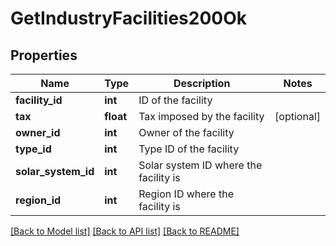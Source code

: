 # GetIndustryFacilities200Ok

## Properties
Name | Type | Description | Notes
------------ | ------------- | ------------- | -------------
**facility_id** | **int** | ID of the facility | 
**tax** | **float** | Tax imposed by the facility | [optional] 
**owner_id** | **int** | Owner of the facility | 
**type_id** | **int** | Type ID of the facility | 
**solar_system_id** | **int** | Solar system ID where the facility is | 
**region_id** | **int** | Region ID where the facility is | 

[[Back to Model list]](../README.md#documentation-for-models) [[Back to API list]](../README.md#documentation-for-api-endpoints) [[Back to README]](../README.md)


